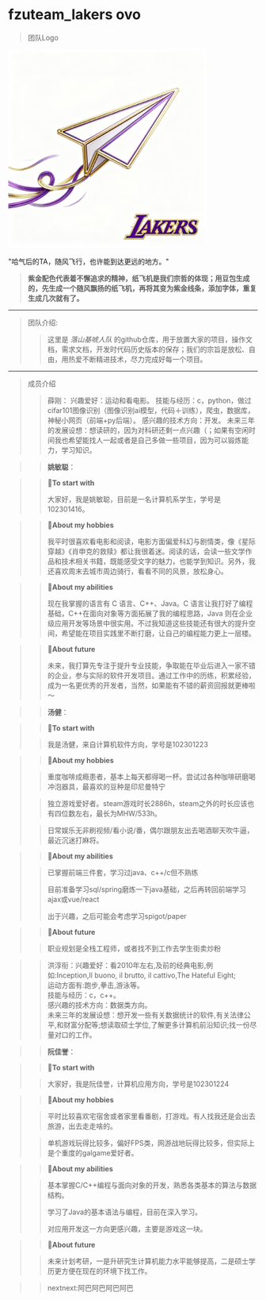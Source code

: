 # fzuteam_lakers ovo

> 团队Logo
> 
<img src="lologo.jpg" alt="" width="400" height="400">

"哈气后的TA，随风飞行，也许能到达更远的地方。"

>  __紫金配色代表着不懈追求的精神，纸飞机是我们宗哲的体现；用豆包生成的，先生成一个随风飘扬的纸飞机，再将其变为紫金线条，添加字体，重复生成几次就有了。__
---

> 团队介绍:
> 
>> 这里是 _落山基唬人队_ 的github仓库，用于放置大家的项目，操作文档，需求文档，开发时代码历史版本的保存；我们的宗旨是放松、自由，用热爱不断精进技术，尽力完成好每一个项目。
---

> 成员介绍
>> 薛刚：
>>兴趣爱好：运动和看电影。
>>技能与经历：c，python，做过cifar101图像识别（图像识别ai模型，代码＋训练），爬虫，数据库，神秘小网页（前端+py后端）。
>>感兴趣的技术方向：开发。
>>未来三年的发展设想：想读研的，因为对科研还剩一点兴趣（；如果有空闲时间我也希望能找人一起或者是自己多做一些项目，因为可以锻炼能力，学习知识。

>> **姚敏聪**：

>> **🚀To start with**
>> 
>>大家好，我是姚敏聪，目前是一名计算机系学生，学号是102301416。

>> **🚀About my hobbies**
>> 
>>我平时很喜欢看电影和阅读，电影方面偏爱科幻与剧情类，像《星际穿越》《肖申克的救赎》都让我很着迷。阅读的话，会读一些文学作品和技术相关书籍，既能感受文字的魅力，也能学到知识。另外，我还喜欢周末去城市周边骑行，看看不同的风景，放松身心。

>> **🚀About my abilities**
>> 
>>现在我掌握的语言有 C 语言、C++、Java。C 语言让我打好了编程基础，C++在面向对象等方面拓展了我的编程思路，Java 则在企业级应用开发等场景中很实用。不过我知道这些技能还有很大的提升空间，希望能在项目实践里不断打磨，让自己的编程能力更上一层楼。

>> **🚀About future**
>> 
>>未来，我打算先专注于提升专业技能，争取能在毕业后进入一家不错的企业，参与实际的软件开发项目。通过工作中的历练，积累经验，成为一名更优秀的开发者，当然，如果能有不错的薪资回报就更棒啦～

>> **汤健**：

>> **🚀To start with**
>
>>我是汤健，来自计算机软件方向，学号是102301223

>> **🚀About my hobbies**
>
>>重度咖啡成瘾患者，基本上每天都得喝一杯。尝试过各种咖啡研磨喝冲泡器具，最喜欢的豆种是印尼曼特宁
>
>>独立游戏爱好者。steam游戏时长2886h，steam之外的时长应该也有四位数左右，最长为MHW/533h。
>
>>日常娱乐无非刷视频/看小说/番，偶尔跟朋友出去喝酒聊天吹牛逼，最近沉迷打麻将。

>> **🚀About my abilities**
>
>>已掌握前端三件套，学习过java、c++/c但不熟练
>>
>>目前准备学习sql/spring磨炼一下java基础，之后再转回前端学习ajax或vue/react
>>
>>出于兴趣，之后可能会考虑学习spigot/paper

>> **🚀About future**
>
>>职业规划是全栈工程师，或者找不到工作去学生街卖炒粉

>>洪淳衔：兴趣爱好：看2010年左右,及前的经典电影,例如:Inception,Il buono, il brutto, il cattivo,The Hateful Eight;  
>>运动方面有:跑步,拳击,游泳等。  
>>技能与经历：c，c++。  
>>感兴趣的技术方向：数据类方向。  
>>未来三年的发展设想：想开发一些有关数据统计的软件,有关法律公平,和财富分配等;想读取硕士学位,了解更多计算机前沿知识;找一份尽量对口的工作。

>> **阮佳誉**：

>> **🚀To start with**
>
>>大家好，我是阮佳誉，计算机应用方向，学号是102301224

>> **🚀About my hobbies**
>
>>平时比较喜欢宅宿舍或者家里看番剧，打游戏。有人找我还是会出去旅游，出去走走啥的。
>
>>单机游戏玩得比较多，偏好FPS类，网游战地玩得比较多，但实际上是个重度的galgame爱好者。

>> **🚀About my abilities**
>
>>基本掌握C/C++编程与面向对象的开发，熟悉各类基本的算法与数据结构。
>>
>>学习了Java的基本语法与编程，目前在深入学习。
>>
>>对应用开发这一方向更感兴趣，主要是游戏这一块。

>> **🚀About future**
>
>>未来计划考研，一是升研究生计算机能力水平能够提高，二是硕士学历更方便在现在的环境下找工作。

>> nextnext:阿巴阿巴阿巴阿巴
